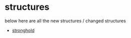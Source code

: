 # structures
below here are all the new structures / changed structures

- [stronghold](structures/stronghold)